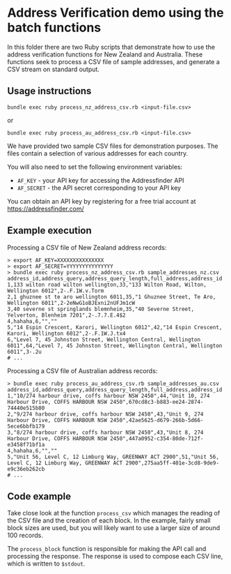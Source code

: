 # Address Verification demo using the batch functions

In this folder there are two Ruby scripts that demonstrate how to use the 
address verification functions for New Zealand and Australia. These functions
seek to process a CSV file of sample addresses, and generate a CSV stream on
standard output. 

## Usage instructions

``` 
bundle exec ruby process_nz_address_csv.rb <input-file.csv>
```

or 

``` 
bundle exec ruby process_au_address_csv.rb <input-file.csv>
```

We have provided two sample CSV files for demonstration purposes. The files contain a
selection of various addresses for each country.  

You will also need to set the following environment variables:

- `AF_KEY` - your API key for accessing the Addressfinder API
- `AF_SECRET` - the API secret corresponding to your API key

You can obtain an API key by registering for a free trial account at https://addressfinder.com/

## Example execution

Processing a CSV file of New Zealand address records:

```
> export AF_KEY=XXXXXXXXXXXXXXX
> export AF_SECRET=YYYYYYYYYYYYYYY
> bundle exec ruby process_nz_address_csv.rb sample_addresses_nz.csv
address_id,address_query,address_query_length,full_address,address_id
1,133 wilton road wilton wellington,33,"133 Wilton Road, Wilton, Wellington 6012",2-.F.1W.v.Torm
2,1 ghuznee st te aro wellington 6011,35,"1 Ghuznee Street, Te Aro, Wellington 6011",2-2eNwG1oBJExni2nUFJm1cW
3,40 severne st springlands blemnheim,35,"40 Severne Street, Yelverton, Blenheim 7201",2-.7.7.E.4$2
4,hahaha,6,"",""
5,"14 Espin Crescent, Karori, Wellington 6012",42,"14 Espin Crescent, Karori, Wellington 6012",2-.F.1W.J.tx4
6,"Level 7, 45 Johnston Street, Wellington Central, Wellington 6011",64,"Level 7, 45 Johnston Street, Wellington Central, Wellington 6011",3-.2u
# ...
```

Processing a CSV file of Australian address records:

```
> bundle exec ruby process_au_address_csv.rb sample_addresses_au.csv
address_id,address_query,address_query_length,full_address,address_id
1,"10/274 harbour drive, coffs harbour NSW 2450",44,"Unit 10, 274 Harbour Drive, COFFS HARBOUR NSW 2450",670cd8c3-b883-ee24-2874-74440e515b80
2,"9/274 harbour drive, coffs harbour NSW 2450",43,"Unit 9, 274 Harbour Drive, COFFS HARBOUR NSW 2450",42ae5625-d679-266b-5d66-5ece6bbfb179
3,"8/274 harbour drive, coffs harbour NSW 2450",43,"Unit 8, 274 Harbour Drive, COFFS HARBOUR NSW 2450",447a0952-c354-80de-712f-e3458f71bf1a
4,hahaha,6,"",""
5,"Unit 56, Level C, 12 Limburg Way, GREENWAY ACT 2900",51,"Unit 56, Level C, 12 Limburg Way, GREENWAY ACT 2900",275aa5ff-401e-3cd8-9de9-e9c36eb262cb
# ...
```

## Code example

Take close look at the function `process_csv` which manages the reading of the CSV file and the creation of
each block. In the example, fairly small block sizes are used, but you will likely want to use a larger size
of around 100 records. 

The `process_block` function is responsible for making the API call and processing the response. The response
is used to compose each CSV line, which is written to `$stdout`.
